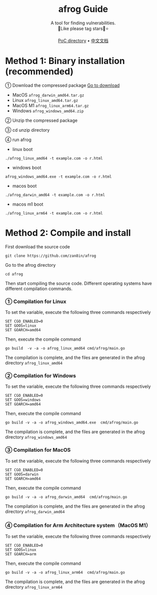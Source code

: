 <h1 align="center">afrog Guide</h1>

<p align="center">A tool for finding vulnerabilities. <br/>🐸Like please tag stars🌟⭐</p>

<p align="center" dir="auto">
  <a href="https://github.com/zan8in/afrog/tree/main/pocs/afrog-pocs">PoC directory</a> •
  <a href="https://github.com/zan8in/afrog">中文文档</a>
</p>

# Method 1: Binary installation (recommended)

① Download the compressed package [Go to download](https://github.com/zan8in/afrog/releases)

- MacOS  `afrog_darwin_amd64.tar.gz `    
- Linux    `afrog_linux_amd64.tar.gz  `  
- MacOS M1  `afrog_linux_arm64.tar.gz` 
- Windows   `afrog_windows_amd64.zip `

②  Unzip the compressed package

③ cd unzip directory

④ run afrog

- linux boot

```
./afrog_linux_amd64 -t example.com -o r.html
```

- windows boot

```
afrog_windows_amd64.exe -t example.com -o r.html
```

- macos boot

```
./afrog_darwin_amd64 -t example.com -o r.html
```

- macos m1 boot

```
./afrog_linux_arm64 -t example.com -o r.html
```



# Method 2: Compile and install

First download the source code

```
git clone https://github.com/zan8in/afrog
```

Go to the afrog directory

```
cd afrog
```

Then start compiling the source code. Different operating systems have different compilation commands.

### ① Compilation for Linux

To set the variable, execute the following three commands respectively

```
SET CGO_ENABLED=0
SET GOOS=linux
SET GOARCH=amd64
```

Then, execute the compile command

```
go build  -v -a -o afrog_linux_amd64 cmd/afrog/main.go
```

The compilation is complete, and the files are generated in the afrog directory `afrog_linux_amd64`

### ② Compilation for Windows 

To set the variable, execute the following three commands respectively

```
SET CGO_ENABLED=0
SET GOOS=windows
SET GOARCH=amd64
```

Then, execute the compile command

```
go build -v -a -o afrog_windows_amd64.exe  cmd/afrog/main.go
```

The compilation is complete, and the files are generated in the afrog directory `afrog_windows_amd64`

### ③ Compilation for MacOS 

To set the variable, execute the following three commands respectively

```
SET CGO_ENABLED=0
SET GOOS=darwin
SET GOARCH=amd64
```

Then, execute the compile command

```
go build -v -a -o afrog_darwin_amd64  cmd/afrog/main.go
```

The compilation is complete, and the files are generated in the afrog directory `afrog_darwin_amd64`

### ④ Compilation for Arm Architecture system（MacOS M1）

To set the variable, execute the following three commands respectively

```
SET CGO_ENABLED=0
SET GOOS=linux
SET GOARCH=arm
```

Then, execute the compile command

```
go build -v -a -o afrog_linux_arm64  cmd/afrog/main.go
```

The compilation is complete, and the files are generated in the afrog directory `afrog_linux_arm64`
